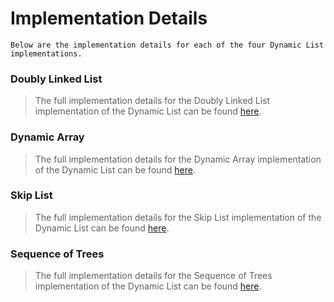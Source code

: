 # Implementation Details
    Below are the implementation details for each of the four Dynamic List implementations.

### Doubly Linked List
>The full implementation details for the Doubly Linked List implementation of the Dynamic List can be found [here](implementation_details/doubly_linked_list_details.md).

### Dynamic Array
>The full implementation details for the Dynamic Array implementation of the Dynamic List can be found [here](implementation_details/dynamic_array_details.md).

### Skip List
>The full implementation details for the Skip List implementation of the Dynamic List can be found [here](implementation_details/skip_list_details.md).

### Sequence of Trees
>The full implementation details for the Sequence of Trees implementation of the Dynamic List can be found [here](implementation_details/trees_details.md).